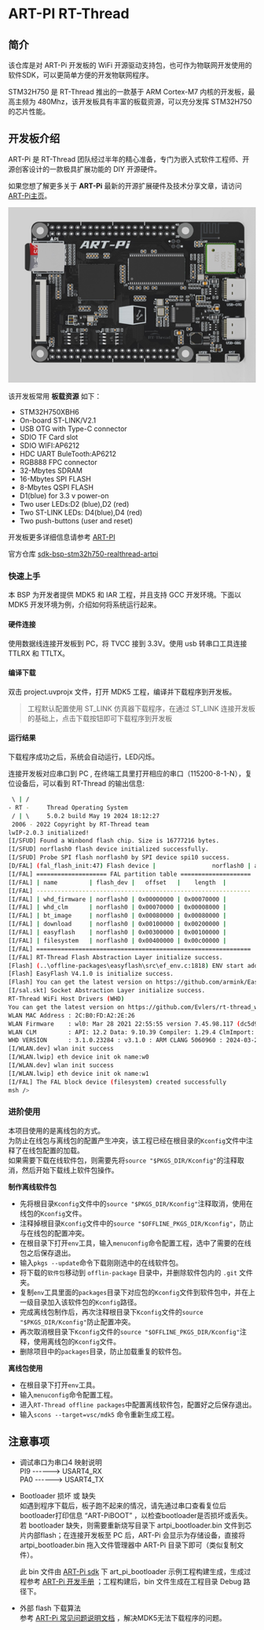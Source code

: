 # ART-PI RT-Thread

## 简介

该仓库是对 ART-Pi 开发板的 WiFi 开源驱动支持包，也可作为物联网开发使用的软件SDK，可以更简单方便的开发物联网程序。

STM32H750 是 RT-Thread 推出的一款基于 ARM Cortex-M7 内核的开发板，最高主频为 480Mhz，该开发板具有丰富的板载资源，可以充分发挥 STM32H750 的芯片性能。

## 开发板介绍

ART-Pi 是 RT-Thread 团队经过半年的精心准备，专门为嵌入式软件工程师、开源创客设计的一款极具扩展功能的 DIY 开源硬件。

如果您想了解更多关于 **ART-Pi** 最新的开源扩展硬件及技术分享文章，请访问 [ART-Pi主页](https://art-pi.gitee.io/website/)。

<img src="documents/figures/board.jpg" alt="image-20201009181905422" style="zoom:50%;" />

该开发板常用 **板载资源** 如下：

- STM32H750XBH6
- On-board ST-LINK/V2.1
- USB OTG with Type-C connector
- SDIO TF Card slot
- SDIO WIFI:AP6212
- HDC UART BuleTooth:AP6212
- RGB888 FPC connector
- 32-Mbytes SDRAM
- 16-Mbytes SPI FLASH
- 8-Mbytes QSPI FLASH
- D1(blue) for 3.3 v power-on
- Two user LEDs:D2 (blue),D2 (red)
- Two ST-LINK LEDs: D4(blue),D4 (red)
- Two push-buttons (user and reset)

开发板更多详细信息请参考 [ART-PI](https://art-pi.gitee.io/website)

官方仓库 [sdk-bsp-stm32h750-realthread-artpi](https://github.com/RT-Thread-Studio/sdk-bsp-stm32h750-realthread-artpi)

### 快速上手

本 BSP 为开发者提供 MDK5 和 IAR 工程，并且支持 GCC 开发环境。下面以 MDK5 开发环境为例，介绍如何将系统运行起来。

#### 硬件连接

使用数据线连接开发板到 PC，将 TVCC 接到 3.3V。使用 usb 转串口工具连接 TTLRX 和 TTLTX。

#### 编译下载

双击 project.uvprojx 文件，打开 MDK5 工程，编译并下载程序到开发板。

> 工程默认配置使用 ST_LINK 仿真器下载程序，在通过 ST_LINK 连接开发板的基础上，点击下载按钮即可下载程序到开发板

#### 运行结果

下载程序成功之后，系统会自动运行，LED闪烁。

连接开发板对应串口到 PC , 在终端工具里打开相应的串口（115200-8-1-N），复位设备后，可以看到 RT-Thread 的输出信息:

```bash
 \ | /
- RT -     Thread Operating System
 / | \     5.0.2 build May 19 2024 18:12:27
 2006 - 2022 Copyright by RT-Thread team
lwIP-2.0.3 initialized!
[I/SFUD] Found a Winbond flash chip. Size is 16777216 bytes.
[I/SFUD] norflash0 flash device initialized successfully.
[I/SFUD] Probe SPI flash norflash0 by SPI device spi10 success.
[D/FAL] (fal_flash_init:47) Flash device |                norflash0 | addr: 0x00000000 | len: 0x01000000 | blk_size: 0x00001000 |initialized finish.
[I/FAL] ==================== FAL partition table ====================
[I/FAL] | name         | flash_dev |   offset   |    length  |
[I/FAL] -------------------------------------------------------------
[I/FAL] | whd_firmware | norflash0 | 0x00000000 | 0x00070000 |
[I/FAL] | whd_clm      | norflash0 | 0x00070000 | 0x00008000 |
[I/FAL] | bt_image     | norflash0 | 0x00080000 | 0x00080000 |
[I/FAL] | download     | norflash0 | 0x00100000 | 0x00200000 |
[I/FAL] | easyflash    | norflash0 | 0x00300000 | 0x00100000 |
[I/FAL] | filesystem   | norflash0 | 0x00400000 | 0x00c00000 |
[I/FAL] =============================================================
[I/FAL] RT-Thread Flash Abstraction Layer initialize success.
[Flash] (..\offline-packages\easyflash\src\ef_env.c:1818) ENV start address is 0x00000000, size is 8192 bytes.
[Flash] EasyFlash V4.1.0 is initialize success.
[Flash] You can get the latest version on https://github.com/armink/EasyFlash .
[I/sal.skt] Socket Abstraction Layer initialize success.
RT-Thread WiFi Host Drivers (WHD)
You can get the latest version on https://github.com/Evlers/rt-thread_wifi-host-driver
WLAN MAC Address : 2C:B0:FD:A2:2E:26
WLAN Firmware    : wl0: Mar 28 2021 22:55:55 version 7.45.98.117 (dc5d9c4 CY) FWID 01-d36e8386
WLAN CLM         : API: 12.2 Data: 9.10.39 Compiler: 1.29.4 ClmImport: 1.36.3 Creation: 2021-03-28 22:47:33
WHD VERSION      : 3.1.0.23284 : v3.1.0 : ARM CLANG 5060960 : 2024-03-21 22:57:11 +0800
[I/WLAN.dev] wlan init success
[I/WLAN.lwip] eth device init ok name:w0
[I/WLAN.dev] wlan init success
[I/WLAN.lwip] eth device init ok name:w1
[I/FAL] The FAL block device (filesystem) created successfully
msh />
```
### 进阶使用
本项目使用的是离线包的方式。<br>
为防止在线包与离线包的配置产生冲突，该工程已经在根目录的`Kconfig`文件中注释了在线包配置的加载。<br>
如果需要下载在线软件包，则需要先将`source "$PKGS_DIR/Kconfig"`的注释取消，然后开始下载线上软件包操作。<br>

**制作离线软件包**
- 先将根目录`Kconfig`文件中的`source "$PKGS_DIR/Kconfig"`注释取消，使用在线包的`Kconfig`文件。
- 注释掉根目录`Kconfig`文件中的`source "$OFFLINE_PKGS_DIR/Kconfig"`，防止与在线包的配置冲突。
- 在根目录下打开`env`工具，输入`menuconfig`命令配置工程，选中了需要的在线包之后保存退出。
- 输入`pkgs --update`命令下载刚刚选中的在线软件包。
- 将下载的`软件包`移动到 `offlin-package` 目录中，并删除软件包内的 `.git` 文件夹。
- 复制`env`工具里面的`packages`目录下对应包的`Kconfig`文件到软件包中，并在上一级目录加入该软件包的`Kconfig`路径。
- 完成离线包制作后，再次注释根目录下`Kconfig`文件的`source "$PKGS_DIR/Kconfig"`防止配置冲突。
- 再次取消根目录下`Kconfig`文件的`source "$OFFLINE_PKGS_DIR/Kconfig"`注释，使用离线包的`Kconfig`文件。
- 删除项目中的`packages`目录，防止加载重复的软件包。

**离线包使用**
- 在根目录下打开`env`工具。
- 输入`menuconfig`命令配置工程。
- 进入`RT-Thread offline packages`中配置离线软件包，配置好之后保存退出。
- 输入`scons --target=vsc/mdk5` 命令重新生成工程。

## 注意事项

- 调试串口为串口4 映射说明<br>
    PI9  ------> USART4_RX<br>
    PA0 ------> USART4_TX <br>

- Bootloader 损坏 或 缺失<br>
    如遇到程序下载后，板子跑不起来的情况，请先通过串口查看复位后bootloader打印信息 “ART-PiBOOT” ，以检查bootloader是否损坏或丢失。若 bootloader 缺失，则需要重新烧写目录下 artpi_bootloader.bin 文件到芯片内部flash；在连接开发板至 PC 后，ART-Pi 会显示为存储设备，直接将 artpi_bootloader.bin 拖入文件管理器中 ART-Pi 目录下即可（类似复制文件）。

    此 bin 文件由 [ART-Pi sdk](https://github.com/RT-Thread-Studio/sdk-bsp-stm32h750-realthread-artpi) 下 art_pi_bootloader 示例工程构建生成，生成过程参考 [ART-Pi 开发手册](https://github.com/RT-Thread-Studio/sdk-bsp-stm32h750-realthread-artpi/blob/master/documents/UM5002-RT-Thread%20ART-Pi%20%E5%BC%80%E5%8F%91%E6%89%8B%E5%86%8C.md) ；工程构建后，bin 文件生成在工程目录 Debug 路径下。
    
- 外部 flash 下载算法<br>
    参考 [ART-Pi 常见问题说明文档](https://github.com/RT-Thread-Studio/sdk-bsp-stm32h750-realthread-artpi/blob/master/documents/UM5005-RT-Thread%20ART-Pi%20%E5%B8%B8%E8%A7%81%E9%97%AE%E9%A2%98%E8%A7%A3%E7%AD%94.md) ，解决MDK5无法下载程序的问题。

